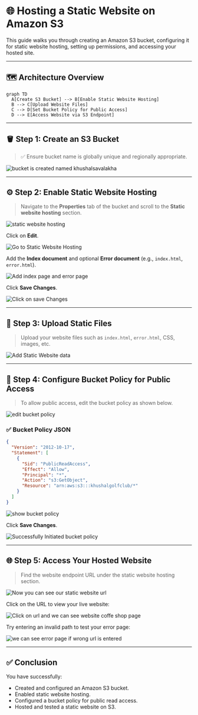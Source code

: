 # 🌐 Hosting a Static Website on Amazon S3

This guide walks you through creating an Amazon S3 bucket, configuring it for static website hosting, setting up permissions, and accessing your hosted site.

---

## 🗺️ Architecture Overview

```mermaid
graph TD
  A[Create S3 Bucket] --> B[Enable Static Website Hosting]
  B --> C[Upload Website Files]
  C --> D[Set Bucket Policy for Public Access]
  D --> E[Access Website via S3 Endpoint]
```

---

## 🪣 Step 1: Create an S3 Bucket

> ✅ Ensure bucket name is globally unique and regionally appropriate.

![bucket is created named khushalsavalakha](https://github.com/user-attachments/assets/358b0ee0-1137-4f21-a8a1-7e1a109e4245)

---

## ⚙️ Step 2: Enable Static Website Hosting

> Navigate to the **Properties** tab of the bucket and scroll to the **Static website hosting** section.

![static website hosting](https://github.com/user-attachments/assets/445daecb-a451-4939-b711-3ebf945045c0)

Click on **Edit**.

![Go to Static Website Hosting](https://github.com/user-attachments/assets/404dbdcd-c83f-49c6-9594-8c74dcfb8f87)

Add the **Index document** and optional **Error document** (e.g., `index.html`, `error.html`).

![Add index page and error page](https://github.com/user-attachments/assets/d18fb4d7-cee8-4503-8768-220aee595159)

Click **Save Changes**.

![Click on save Changes](https://github.com/user-attachments/assets/5bfc6c83-6f11-4d39-ba7c-1cef76ea3425)

---

## 📂 Step 3: Upload Static Files

> Upload your website files such as `index.html`, `error.html`, CSS, images, etc.

![Add Static Website data](https://github.com/user-attachments/assets/f21f9ea0-05f6-4374-97fa-efaaa13d0fa3)

---

## 🔐 Step 4: Configure Bucket Policy for Public Access

> To allow public access, edit the bucket policy as shown below.

![edit bucket policy](https://github.com/user-attachments/assets/b5300f3a-ab36-4e5f-aeab-55225d691956)

### ✅ Bucket Policy JSON

```json
{
  "Version": "2012-10-17",
  "Statement": [
    {
      "Sid": "PublicReadAccess",
      "Effect": "Allow",
      "Principal": "*",
      "Action": "s3:GetObject",
      "Resource": "arn:aws:s3:::khushalgolfclub/*"
    }
  ]
}
```

![show bucket policy](https://github.com/user-attachments/assets/e4772c29-4b01-4101-9f3b-fc95a7f71850)

Click **Save Changes**.

![Successfully Initiated bucket policy](https://github.com/user-attachments/assets/2b4ccbae-da4d-4a97-a85e-1a8ac6bce4fe)

---

## 🌐 Step 5: Access Your Hosted Website

> Find the website endpoint URL under the static website hosting section.

![Now you can see our static website url](https://github.com/user-attachments/assets/550c6cfc-ea0f-4d13-a01a-5182b05eac9b)

Click on the URL to view your live website:

![Click on url and we can see website coffe shop page](https://github.com/user-attachments/assets/f2db252e-c91e-4c83-ac68-55822277a11e)

Try entering an invalid path to test your error page:

![we can see error page if wrong url is entered](https://github.com/user-attachments/assets/bfd3b7e8-7956-49a9-8472-4acd212292c3)

---

## ✅ Conclusion

You have successfully:

* Created and configured an Amazon S3 bucket.
* Enabled static website hosting.
* Configured a bucket policy for public read access.
* Hosted and tested a static website on S3.

